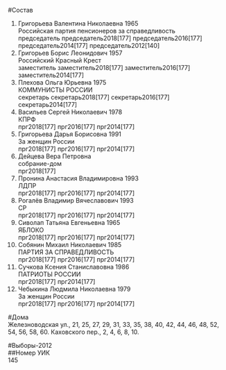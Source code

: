 #Состав  
1. Григорьева Валентина Николаевна 1965  
    Российская партия пенсионеров за справедливость  
    председатель председатель2018[177] председатель2016[177] председатель2014[177] председатель2012[140]  
2. Григорьев Борис Леонидович 1957  
    Российский Красный Крест  
    заместитель заместитель2018[177] заместитель2016[177] заместитель2014[177]  
3. Плехова Ольга Юрьевна 1975  
    КОММУНИСТЫ РОССИИ  
    секретарь секретарь2018[177] секретарь2016[177] секретарь2014[177]  
4. Васильев Сергей Николаевич 1978  
    КПРФ  
    прг2018[177] прг2016[177] прг2014[177]  
5. Григорьева Дарья Борисовна 1991  
    За женщин России  
    прг2018[177] прг2016[177] прг2014[177]  
6. Дейцева Вера Петровна  
    собрание-дом  
    прг2018[177]  
7. Пронина Анастасия Владимировна 1993  
    ЛДПР  
    прг2018[177] прг2016[177] прг2014[177]  
8. Рогалёв Владимир Вячеславович 1993  
    СР  
    прг2018[177] прг2016[177] прг2014[177]  
9. Сиволап Татьяна Евгеньевна 1965  
    ЯБЛОКО  
    прг2018[177] прг2016[177] прг2014[177]  
10. Собянин Михаил Николаевич 1985  
    ПАРТИЯ ЗА СПРАВЕДЛИВОСТЬ  
    прг2018[177] прг2016[177] прг2014[177]  
11. Сучкова Ксения Станиславовна 1986  
    ПАТРИОТЫ РОССИИ  
    прг2018[177] прг2014[177]  
12. Чебыкина Людмила Николаевна 1979  
    За женщин России  
    прг2018[177] прг2016[177] прг2014[177]  
  
#Дома  
Железноводская ул.,     21, 25, 27, 29, 31, 33, 35, 38, 40, 42, 44, 46, 48, 52, 54, 56, 58, 60. Каховского пер.,     2, 4, 6, 8, 10.  
  
#Выборы-2012  
##Номер УИК  
145  
